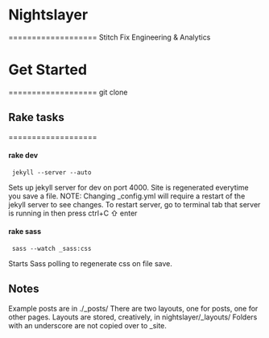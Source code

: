 # Nightslayer
===================
Stitch Fix Engineering & Analytics

# Get Started
===================
    git clone 

## Rake tasks
===================
#### rake dev
     jekyll --server --auto

Sets up jekyll server for dev on port 4000. Site is regenerated everytime you save a file. 
NOTE: Changing _config.yml will require a restart of the jekyll server to see changes.
To restart server, go to terminal tab that server is running in then press
    ctrl+C ⇧  enter

#### rake sass
     sass --watch _sass:css 

Starts Sass polling to regenerate css on file save. 

## Notes
Example posts are in ./_posts/
There are two layouts, one for posts, one for other pages. Layouts are stored, creatively, in 
    nightslayer/_layouts/
Folders with an underscore are not copied over to _site. 

